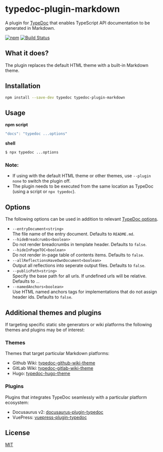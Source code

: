 # typedoc-plugin-markdown

A plugin for [TypeDoc](https://github.com/TypeStrong/typedoc) that enables TypeScript API documentation to be generated in Markdown.

[![npm](https://img.shields.io/npm/v/typedoc-plugin-markdown.svg)](https://www.npmjs.com/package/typedoc-plugin-markdown)
[![Build Status](https://travis-ci.org/tgreyuk/typedoc-plugin-markdown.svg?branch=master)](https://travis-ci.org/tgreyuk/typedoc-plugin-markdown)

## What it does?

The plugin replaces the default HTML theme with a built-in Markdown theme.

## Installation

```bash
npm install --save-dev typedoc typedoc-plugin-markdown
```

## Usage

**npm script**
```javascript
"docs": "typedoc ...options"
```

**shell**
```bash
$ npx typedoc ...options
```

### Note:

- If using with the default HTML theme or other themes, use `--plugin none` to switch the plugin off.
- The plugin needs to be executed from the same location as TypeDoc (using a script or `npx typedoc`).

## Options

The following options can be used in addition to relevant [TypeDoc options](https://typedoc.org/guides/options/).

- `--entryDocument<string>`<br>
  The file name of the entry document. Defaults to `README.md`.
- `--hideBreadcrumbs<boolean>`<br>
  Do not render breadcrumbs in template header. Defaults to `false`.
- `--hideInPageTOC<boolean>`<br>
  Do not render in-page table of contents items.  Defaults to `false`.
- `--allReflectionsHaveOwnDocument<boolean>`<br>
  Output all reflections into seperate output files. Defaults to `false`.
- `--publicPath<string>`<br>
  Specify the base path for all urls. If undefined urls will be relative. Defaults to `.`.
- `--namedAnchors<boolean>`<br>
  Use HTML named anchors tags for implementations that do not assign header ids. Defaults to `false`.


## Additional themes and plugins

If targeting specific static site generators or wiki platforms the following themes and plugins may be of interest:

### Themes

Themes that target particular Markdown platforms:

- Github Wiki: [typedoc-github-wiki-theme](https://github.com/tgreyuk/typedoc-plugin-markdown/blob/master/packages/typedoc-github-wiki-theme/README.md)
- GitLab Wiki: [typedoc-gitlab-wiki-theme](https://github.com/tgreyuk/typedoc-plugin-markdown/blob/master/packages/typedoc-gitlab-wiki-theme/README.md)
- Hugo: [typedoc-hugo-theme](https://github.com/tgreyuk/typedoc-plugin-markdown/blob/master/packages/typedoc-hugo-theme/README.md)

### Plugins

Plugins that integrates TypeDoc seamlessly with a particular platform ecosystem:

- Docusaurus v2: [docusaurus-plugin-typedoc](https://github.com/tgreyuk/typedoc-plugin-markdown/tree/master/packages/docusaurus-plugin-typedoc/README.md)
- VuePress: [vuepress-plugin-typedoc](https://github.com/tgreyuk/typedoc-plugin-markdown/tree/master/packages/vuepress-plugin-typedoc/README.md)



## License

[MIT](https://github.com/tgreyuk/typedoc-plugin-markdown/blob/master/LICENSE)